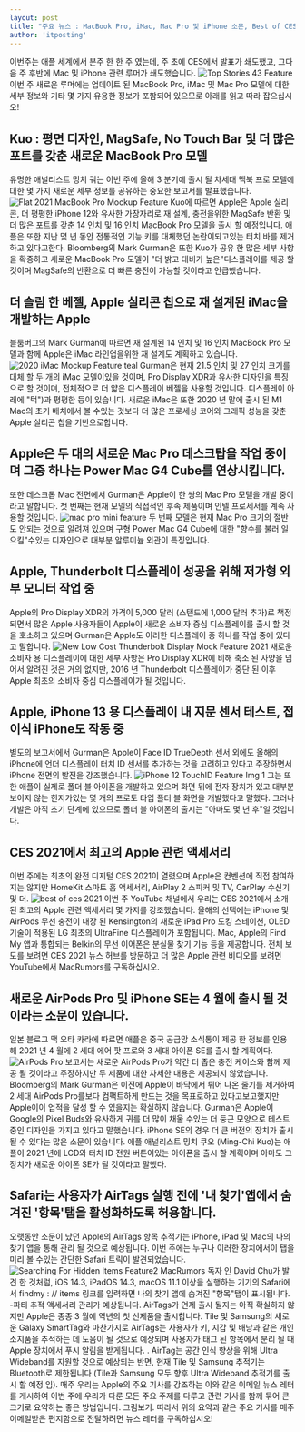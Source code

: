 ```yaml
---
layout: post
title: "주요 뉴스 : MacBook Pro, iMac, Mac Pro 및 iPhone 소문, Best of CES 2021"
author: 'itposting'
---
```


이번주는 애플 세계에서 분주 한 한 주 였는데, 주 초에 CES에서 발표가 쇄도했고, 그다음 주 후반에 Mac 및 iPhone 관련 루머가 쇄도했습니다.
![Top Stories 43 Feature](https://images.macrumors.com/t/0Cpa6_MFxp8m36yumfWMiEvBK7U=/2500x0/filters:no_upscale():quality(90)/article-new/2021/01/Top-Stories-43-Feature.jpg)
이번 주 새로운 루머에는 업데이트 된 MacBook Pro, iMac 및 Mac Pro 모델에 대한 세부 정보와 기타 몇 가지 유용한 정보가 포함되어 있으므로 아래를 읽고 따라 잡으십시오!
## Kuo : 평면 디자인, MagSafe, No Touch Bar 및 더 많은 포트를 갖춘 새로운 MacBook Pro 모델
유명한 애널리스트 밍치 궈는 이번 주에 올해 3 분기에 출시 될 차세대 맥북 프로 모델에 대한 몇 가지 새로운 세부 정보를 공유하는 중요한 보고서를 발표했습니다.
![Flat 2021 MacBook Pro Mockup Feature](https://images.macrumors.com/t/rup00WVY0l8UfzbEEtorDgcS81k=/2500x0/filters:no_upscale():quality(90)/article-new/2021/01/Flat-2021-MacBook-Pro-Mockup-Feature.jpg)
Kuo에 따르면 Apple은 Apple 실리콘, 더 평평한 iPhone 12와 유사한 가장자리로 재 설계, 충전을위한 MagSafe 반환 및 더 많은 포트를 갖춘 14 인치 및 16 인치 MacBook Pro 모델을 출시 할 예정입니다.
 애플은 또한 지난 몇 년 동안 전통적인 기능 키를 대체했던 논란이되고있는 터치 바를 제거하고 있다고한다.
Bloomberg의 Mark Gurman은 또한 Kuo가 공유 한 많은 세부 사항을 확증하고 새로운 MacBook Pro 모델이 "더 밝고 대비가 높은"디스플레이를 제공 할 것이며 MagSafe의 반환으로 더 빠른 충전이 가능할 것이라고 언급했습니다.
## 더 슬림 한 베젤, Apple 실리콘 칩으로 재 설계된 iMac을 개발하는 Apple
블룸버그의 Mark Gurman에 따르면 재 설계된 14 인치 및 16 인치 MacBook Pro 모델과 함께 Apple은 iMac 라인업을위한 재 설계도 계획하고 있습니다.
![2020 iMac Mockup Feature teal](https://images.macrumors.com/t/ZOrjcygK7-ZtzKCYjoynL8CzTsU=/2500x0/filters:no_upscale():quality(90)/article-new/2021/01/2020-iMac-Mockup-Feature-teal.jpg)
Gurman은 현재 21.5 인치 및 27 인치 크기를 대체 할 두 개의 iMac 모델이있을 것이며, Pro Display XDR과 유사한 디자인을 특징으로 할 것이며, 전체적으로 더 얇은 디스플레이 베젤을 사용할 것입니다.
 디스플레이 아래에 "턱")과 평평한 등이 있습니다.
 새로운 iMac은 또한 2020 년 말에 출시 된 M1 Mac의 초기 배치에서 볼 수있는 것보다 더 많은 프로세싱 코어와 그래픽 성능을 갖춘 Apple 실리콘 칩을 기반으로합니다.
## Apple은 두 대의 새로운 Mac Pro 데스크탑을 작업 중이며 그중 하나는 Power Mac G4 Cube를 연상시킵니다.
또한 데스크톱 Mac 전면에서 Gurman은 Apple이 한 쌍의 Mac Pro 모델을 개발 중이라고 말합니다.
 첫 번째는 현재 모델의 직접적인 후속 제품이며 인텔 프로세서를 계속 사용할 것입니다.
![mac pro mini feature](https://images.macrumors.com/t/_KHWNhzRqEzo7RsoW7kSnIs5TAQ=/2500x0/filters:no_upscale():quality(90)/article-new/2020/11/mac-pro-mini-feature.jpg)
두 번째 모델은 현재 Mac Pro 크기의 절반도 안되는 것으로 알려져 있으며 구형 Power Mac G4 Cube에 대한 "향수를 불러 일으킬"수있는 디자인으로 대부분 알루미늄 외관이 특징입니다.
## Apple, Thunderbolt 디스플레이 성공을 위해 저가형 외부 모니터 작업 중
Apple의 Pro Display XDR의 가격이 5,000 달러 (스탠드에 1,000 달러 추가)로 책정되면서 많은 Apple 사용자들이 Apple이 새로운 소비자 중심 디스플레이를 출시 할 것을 호소하고 있으며 Gurman은 Apple도 이러한 디스플레이 중 하나를 작업 중에 있다고 말합니다.
![New Low Cost Thunderbolt Display Mock Feature 2021](https://images.macrumors.com/t/317F32MDSE3OYVaVqEJkjgo_-NI=/2500x0/filters:no_upscale():quality(90)/article-new/2021/01/New-Low-Cost-Thunderbolt-Display-Mock-Feature-2021.jpg)
새로운 소비자 용 디스플레이에 대한 세부 사항은 Pro Display XDR에 비해 축소 된 사양을 넘어서 알려진 것은 거의 없지만, 2016 년 Thunderbolt 디스플레이가 중단 된 이후 Apple 최초의 소비자 중심 디스플레이가 될 것입니다.
## Apple, iPhone 13 용 디스플레이 내 지문 센서 테스트, 접이식 iPhone도 작동 중
별도의 보고서에서 Gurman은 Apple이 Face ID TrueDepth 센서 외에도 올해의 iPhone에 언더 디스플레이 터치 ID 센서를 추가하는 것을 고려하고 있다고 주장하면서 iPhone 전면의 발전을 강조했습니다.
![iPhone 12 TouchID Feature Img 1](https://images.macrumors.com/t/pqauIW7IRpEaqFvYDDLtGPe1oJ4=/2500x0/filters:no_upscale():quality(90)/article-new/2020/04/iPhone-12-TouchID-Feature-Img-1.jpg)
그는 또한 애플이 실제로 폴더 블 아이폰을 개발하고 있으며 화면 뒤에 전자 장치가 있고 대부분 보이지 않는 힌지가있는 몇 개의 프로토 타입 폴더 블 화면을 개발했다고 말했다.
 그러나 개발은 아직 초기 단계에 있으므로 폴더 블 아이폰의 출시는 "아마도 몇 년 후"일 것입니다.
## CES 2021에서 최고의 Apple 관련 액세서리
이번 주에는 최초의 완전 디지털 CES 2021이 열렸으며 Apple은 컨벤션에 직접 참여하지는 않지만 HomeKit 스마트 홈 액세서리, AirPlay 2 스피커 및 TV, CarPlay 수신기 및
 더.
![best of ces 2021](https://images.macrumors.com/t/ywwYV2vPzws8Z2kPYbmQRClp8II=/2500x0/filters:no_upscale():quality(90)/article-new/2021/01/best-of-ces-2021.jpg)
이번 주 YouTube 채널에서 우리는 CES 2021에서 소개 된 최고의 Apple 관련 액세서리 몇 가지를 강조했습니다. 올해의 선택에는 iPhone 및 AirPods 무선 충전이 내장 된 Kensington의 새로운 iPad Pro 도킹 스테이션, OLED 기술이 적용된 LG 최초의 UltraFine 디스플레이가 포함됩니다.
 Mac, Apple의 Find My 앱과 통합되는 Belkin의 무선 이어폰은 분실물 찾기 기능 등을 제공합니다.
전체 보도를 보려면 CES 2021 뉴스 허브를 방문하고 더 많은 Apple 관련 비디오를 보려면 YouTube에서 MacRumors를 구독하십시오.
## 새로운 AirPods Pro 및 iPhone SE는 4 월에 출시 될 것이라는 소문이 있습니다.
일본 블로그 맥 오타 카라에 따르면 애플은 중국 공급망 소식통이 제공 한 정보를 인용 해 2021 년 4 월에 2 세대 에어 팟 프로와 3 세대 아이폰 SE를 출시 할 계획이다.
![AirPods Pro](https://images.macrumors.com/t/9hBgHBQpMNxb3aKw7IC7-ibONnQ=/2500x0/filters:no_upscale():quality(90)/article-new/2019/12/AirPods-Pro.jpg)
보고서는 새로운 AirPods Pro가 약간 더 좁은 충전 케이스와 함께 제공 될 것이라고 주장하지만 두 제품에 대한 자세한 내용은 제공되지 않았습니다.
Bloomberg의 Mark Gurman은 이전에 Apple이 바닥에서 튀어 나온 줄기를 제거하여 2 세대 AirPods Pro를보다 컴팩트하게 만드는 것을 목표로하고 있다고보고했지만 Apple이이 업적을 달성 할 수 있을지는 확실하지 않습니다.
 Gurman은 Apple이 Google의 Pixel Buds와 유사하게 귀를 더 많이 채울 수있는 더 둥근 모양으로 테스트중인 디자인을 가지고 있다고 말했습니다.
iPhone SE의 경우 더 큰 버전의 장치가 출시 될 수 있다는 많은 소문이 있습니다.
 애플 애널리스트 밍치 쿠오 (Ming-Chi Kuo)는 애플이 2021 년에 LCD와 터치 ID 전원 버튼이있는 아이폰을 출시 할 계획이며 아마도 그 장치가 새로운 아이폰 SE가 될 것이라고 말했다.
## Safari는 사용자가 AirTags 실행 전에 '내 찾기'앱에서 숨겨진 '항목'탭을 활성화하도록 허용합니다.
오랫동안 소문이 났던 Apple의 AirTags 항목 추적기는 iPhone, iPad 및 Mac의 나의 찾기 앱을 통해 관리 될 것으로 예상됩니다.
 이번 주에는 누구나 이러한 장치에서이 탭을 미리 볼 수있는 간단한 Safari 트릭이 발견되었습니다.
![Searching For Hidden Items Feature2](https://images.macrumors.com/t/zp5oczkGG-dmY59zPvioB5rJ4SE=/2500x0/filters:no_upscale():quality(90)/article-new/2021/01/Searching-For-Hidden-Items-Feature2.jpg)
MacRumors 독자 인 David Chu가 발견 한 것처럼, iOS 14.3, iPadOS 14.3, macOS 11.1 이상을 실행하는 기기의 Safari에서 findmy : // items 링크를 입력하면 나의 찾기 앱에 숨겨진 "항목"탭이 표시됩니다.
 -파티 추적 액세서리 관리가 예상됩니다.
 AirTags가 언제 출시 될지는 아직 확실하지 않지만 Apple은 종종 3 월에 역년의 첫 신제품을 출시합니다.
Tile 및 Samsung의 새로운 Galaxy SmartTag와 마찬가지로 AirTags는 사용자가 키, 지갑 및 배낭과 같은 개인 소지품을 추적하는 데 도움이 될 것으로 예상되며 사용자가 태그 된 항목에서 분리 될 때 Apple 장치에서 푸시 알림을 받게됩니다.
 .
 AirTag는 공간 인식 향상을 위해 Ultra Wideband를 지원할 것으로 예상되는 반면, 현재 Tile 및 Samsung 추적기는 Bluetooth로 제한됩니다 (Tile과 Samsung 모두 향후 Ultra Wideband 추적기를 출시 할 예정 임).
매주 우리는 Apple의 주요 기사를 강조하는 이와 같은 이메일 뉴스 레터를 게시하여 이번 주에 우리가 다룬 모든 주요 주제를 다루고 관련 기사를 함께 묶어 큰 크기로 요약하는 좋은 방법입니다.
 그림보기.
따라서 위의 요약과 같은 주요 기사를 매주 이메일받은 편지함으로 전달하려면 뉴스 레터를 구독하십시오!